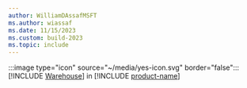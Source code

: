 ```yaml
---
author: WilliamDAssafMSFT
ms.author: wiassaf
ms.date: 11/15/2023
ms.custom: build-2023
ms.topic: include
---
```

:::image type="icon" source="~/media/yes-icon.svg" border="false"::: [!INCLUDE [Warehouse](../fabric-dw.md)] in [!INCLUDE [product-name](../../../includes/product-name.md)]
